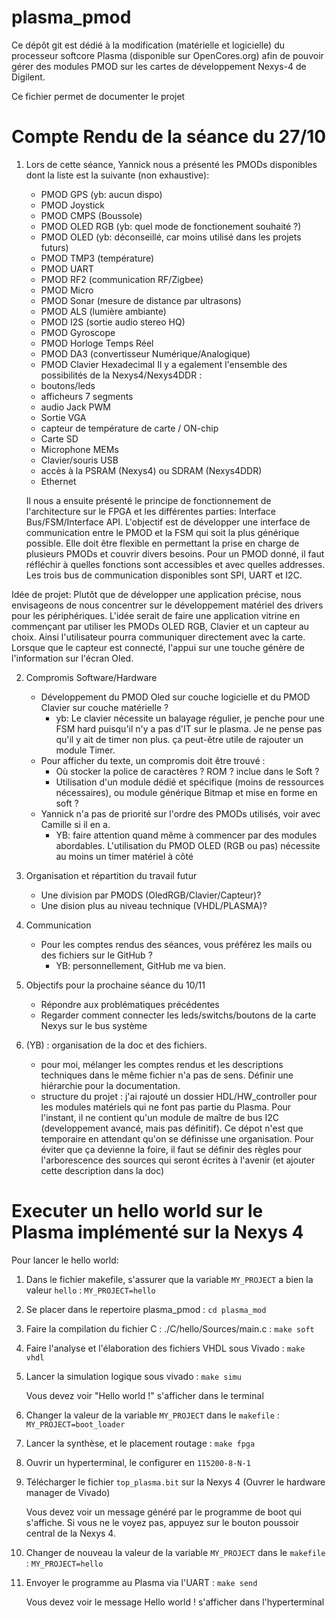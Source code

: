 # plasma_pmod

Ce dépôt git est dédié à la modification (matérielle et logicielle) du processeur softcore Plasma (disponible sur OpenCores.org) afin de pouvoir gérer des modules PMOD sur les cartes de développement Nexys-4 de Digilent.

Ce fichier permet de documenter le projet


# Compte Rendu de la séance du 27/10

1.  Lors de cette séance, Yannick nous a présenté les PMODs disponibles dont la liste est la suivante (non exhaustive):
    - PMOD GPS (yb: aucun dispo)
    - PMOD Joystick
    - PMOD CMPS (Boussole)
    - PMOD OLED RGB (yb: quel mode de fonctionement souhaité ?)
    - PMOD OLED (yb: déconseillé, car moins utilisé dans les projets futurs)
    - PMOD TMP3 (température)
    - PMOD UART
    - PMOD RF2 (communication RF/Zigbee)
    - PMOD Micro
    - PMOD Sonar (mesure de distance par ultrasons)
    - PMOD ALS (lumière ambiante)
    - PMOD I2S (sortie audio stereo HQ)
    - PMOD Gyroscope
    - PMOD Horloge Temps Réel
    - PMOD DA3 (convertisseur Numérique/Analogique)
    - PMOD Clavier Hexadecimal
Il y a egalement l'ensemble des possibilités de la Nexys4/Nexys4DDR :
    - boutons/leds
    - afficheurs 7 segments
    - audio Jack PWM
    - Sortie VGA
    - capteur de température de carte / ON-chip
    - Carte SD
    - Microphone MEMs
    - Clavier/souris USB
    - accès à la PSRAM (Nexys4) ou SDRAM (Nexys4DDR)
    - Ethernet


    Il nous a ensuite présenté le principe de fonctionnement de l'architecture sur le FPGA et les différentes parties: Interface    Bus/FSM/Interface API. L'objectif est de développer une interface de communication entre le PMOD et la FSM qui soit la plus générique possible. Elle doit être flexible en permettant la prise en charge de plusieurs PMODs et couvrir divers besoins. Pour un PMOD donné, il faut réfléchir à quelles fonctions sont accessibles et avec quelles addresses.
Les trois bus de communication disponibles sont SPI, UART et I2C.

Idée de projet: Plutôt que de développer une application précise, nous envisageons de nous concentrer sur le développement matériel des drivers pour les périphériques. L'idée serait de faire une application vitrine en commençant par utiliser les PMODs OLED RGB, Clavier et un capteur au choix. Ainsi l'utilisateur pourra communiquer directement avec la carte. Lorsque que le capteur est connecté, l'appui sur une touche génère de l'information sur l'écran Oled.


2. Compromis Software/Hardware
    - Développement du PMOD Oled sur couche logicielle et du PMOD Clavier sur couche matérielle ?
        - yb: Le clavier nécessite un balayage régulier, je penche pour une FSM hard puisqu'il n'y a pas d'IT sur le plasma. Je ne pense pas qu'il y ait de timer non plus. ça peut-être utile de rajouter un module Timer.
    - Pour afficher du texte, un compromis doit être trouvé :
        - Où stocker la police de caractères ? ROM ? inclue dans le Soft ?
        - Utilisation d'un module dédié et spécifique (moins de ressources nécessaires), ou module générique Bitmap et mise en forme en soft ?
    - Yannick n'a pas de priorité sur l'ordre des PMODs utilisés, voir avec Camille si il en a.
        - YB: faire attention quand même à commencer par des modules abordables. L'utilisation du PMOD OLED (RGB ou pas) nécessite au moins un timer matériel à côté


3. Organisation et répartition du travail futur
    - Une division par PMODS (OledRGB/Clavier/Capteur)?
    - Une dision plus au niveau technique (VHDL/PLASMA)?


4. Communication
    - Pour les comptes rendus des séances, vous préférez les mails ou des fichiers sur le GitHub ?
        - YB: personnellement, GitHub me va bien.


5. Objectifs pour la prochaine séance du 10/11
    - Répondre aux problématiques précédentes
    - Regarder comment connecter les leds/switchs/boutons de la carte Nexys sur le bus système

6. (YB) : organisation de la doc et des fichiers.
    - pour moi, mélanger les comptes rendus et les descriptions techniques dans le même fichier n'a pas de sens. Définir une hiérarchie pour la documentation.
    - structure du projet : j'ai rajouté un dossier HDL/HW_controller pour les modules matériels qui ne font pas partie du Plasma. Pour l'instant, il ne contient qu'un module de maître de bus I2C (developpement avancé, mais pas définitif). Ce dépot n'est que temporaire en attendant qu'on se définisse une organisation. Pour éviter que ça devienne la foire, il faut se définir des règles pour l'arborescence des sources qui seront écrites à l'avenir (et ajouter cette description dans la doc)



# Executer un hello world sur le Plasma implémenté sur la Nexys 4


Pour lancer le hello world:

1. Dans le fichier makefile, s'assurer que la variable `MY_PROJECT` a bien la valeur `hello` : `MY_PROJECT=hello`

2. Se placer dans le repertoire plasma_pmod : `cd plasma_mod`

3. Faire la compilation du fichier C : ./C/hello/Sources/main.c : `make soft`

4. Faire l'analyse et l'élaboration des fichiers VHDL sous Vivado : `make vhdl`

5. Lancer la simulation logique sous vivado : `make simu`

    Vous devez voir "Hello world !" s'afficher dans le terminal

6. Changer la valeur de la variable `MY_PROJECT` dans le `makefile` : `MY_PROJECT=boot_loader`

7. Lancer la synthèse, et le placement routage : `make fpga`

8. Ouvrir un hyperterminal, le configurer en `115200-8-N-1`

9. Télécharger le fichier `top_plasma.bit` sur la Nexys 4 (Ouvrer le hardware manager de Vivado)

    Vous devez voir un message généré par le programme de boot qui s'affiche. Si vous ne le voyez pas, appuyez sur le bouton poussoir central de la Nexys 4.

10. Changer de nouveau la valeur de la variable `MY_PROJECT` dans le `makefile` : `MY_PROJECT=hello`

11. Envoyer le programme au Plasma via l'UART : `make send`

    Vous devez voir le message Hello world ! s'afficher dans l'hyperterminal

